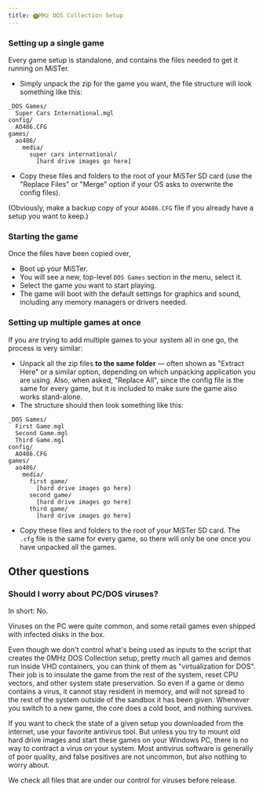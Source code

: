 ```yaml
---
title: ⓿MHz DOS Collection Setup
--- 
```


### Setting up a single game

Every game setup is standalone, and contains the files needed to get it running on MiSTer.

* Simply unpack the zip for the game you want, the file structure will look something like this:

```
_DOS Games/
  Super Cars International.mgl
config/
  AO486.CFG
games/
  ao486/
    media/
      super cars international/
        [hard drive images go here]
```

* Copy these files and folders to the root of your MiSTer SD card (use the "Replace Files" or "Merge" option if your OS asks to overwrite the config files). 

(Obviously, make a backup copy of your `AO486.CFG` file if you already have a setup you want to keep.)

### Starting the game

Once the files have been copied over, 

* Boot up your MiSTer.
* You will see a new, top-level `DOS Games` section in the menu, select it.
* Select the game you want to start playing.
* The game will boot with the default settings for graphics and sound, including any memory managers or drivers needed.

### Setting up multiple games at once

If you are trying to add multiple games to your system all in one go, the process is very similar:

* Unpack all the zip files **to the same folder** — often shown as "Extract Here" or a similar option, depending on which unpacking application you are using. Also, when asked, "Replace All", since the config file is the same for every game, but it is included to make sure the game also works stand-alone.
* The structure should then look something like this:

```
_DOS Games/
  First Game.mgl
  Second Game.mgl
  Third Game.mgl
config/
  AO486.CFG
games/
  ao486/
    media/
      first game/
        [hard drive images go here]
      second game/
        [hard drive images go here]
      third game/
        [hard drive images go here]

```
* Copy these files and folders to the root of your MiSTer SD card. The `.cfg` file is the same for every game, so there will only be one once you have unpacked all the games.

## Other questions

### Should I worry about PC/DOS viruses?

In short: No. 

Viruses on the PC were quite common, and some retail games even shipped with infected disks in the box. 

Even though we don't control what's being used as inputs to the script that creates the 0MHz DOS Collection setup, pretty much all games and demos run inside VHD containers, you can think of them as "virtualization for DOS". Their job is to insulate the game from the rest of the system, reset CPU vectors, and other system state preservation. So even if a game or demo contains a virus, it cannot stay resident in memory, and will not spread to the rest of the system outside of the sandbox it has been given. Whenever you switch to a new game, the core does a cold boot, and nothing survives.

If you want to check the state of a given setup you downloaded from the internet, use your favorite antivirus tool. But unless you try to mount old hard drive images and start these games on your Windows PC, there is no way to contract a virus on your system. Most antivirus software is generally of poor quality, and false positives are not uncommon, but also nothing to worry about.

We check all files that are under our control for viruses before release.

